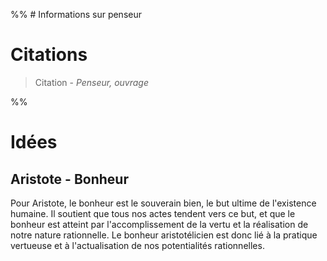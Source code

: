 %% # Informations sur penseur



# Citations
> Citation - _Penseur, ouvrage_

 %%



# Idées

## Aristote - Bonheur
Pour Aristote, le bonheur est le souverain bien, le but ultime de l'existence humaine. Il soutient que tous nos actes tendent vers ce but, et que le bonheur est atteint par l'accomplissement de la vertu et la réalisation de notre nature rationnelle. Le bonheur aristotélicien est donc lié à la pratique vertueuse et à l'actualisation de nos potentialités rationnelles.
